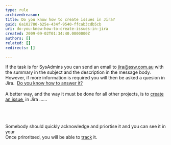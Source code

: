 ```yaml
---
type: rule
archivedreason: 
title: Do you know how to create issues in Jira?
guid: 6a102780-b25e-434f-9540-ffcab3cdb5cb
uri: do-you-know-how-to-create-issues-in-jira
created: 2009-09-02T01:34:40.0000000Z
authors: []
related: []
redirects: []

---
```



If the task is for SysAdmins you can send an email to <a href="mailto&#58;jira@ssw.com.au" shape="rect">jira@ssw.com.au</a> with the summary in the subject and the description in the message body.&#160; However, if more information is required you will then be asked a quesion in Jira.&#160; <a href="/Pages/HowdoIansweraquestioninJira.aspx" shape="rect">Do you know how to answer it?</a><br><br>A better way, and the way it must be done for all other projects, is to <a class="ms-rteCustom-External" href="/Pages/CreateTask.aspx" shape="rect">create an issue </a>&#160;in Jira ...... ​
<br><excerpt class='endintro'></excerpt><br>
<img src="/PublishingImages/Create%20Issue1.png" alt="" /> <br><br><br><img src="/PublishingImages/CreateIssue2.png" alt="" /><br><br>Somebody should quickly acknowledge and priortise it and you can see it in your&#160;<br>Once priroritsed, you will be able to <a href="/Pages/TrackingRequests.aspx" shape="rect">track</a> it. 


